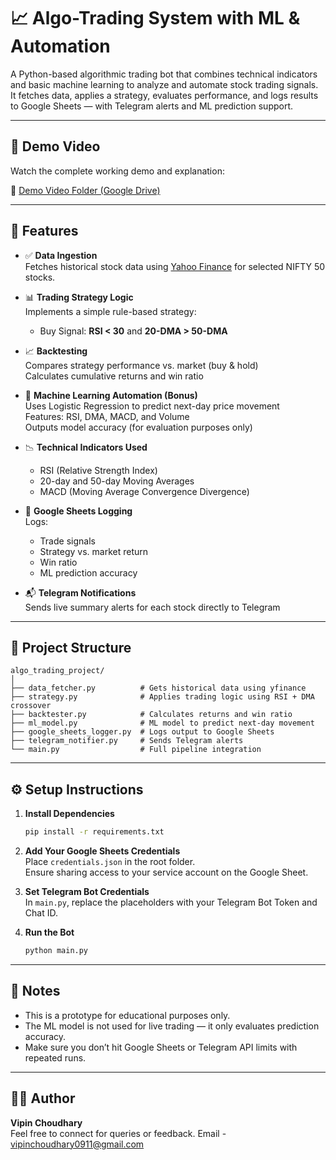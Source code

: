 # 📈 Algo-Trading System with ML & Automation

A Python-based algorithmic trading bot that combines technical indicators and basic machine learning to analyze and automate stock trading signals. It fetches data, applies a strategy, evaluates performance, and logs results to Google Sheets — with Telegram alerts and ML prediction support.

---


## 🎥 Demo Video

Watch the complete working demo and explanation:

🔗 [Demo Video Folder (Google Drive)](https://drive.google.com/drive/folders/1oAbiveaGSjrWqYFZdPBEAeTIwIGDAzZL?usp=sharing)

---

## 🚀 Features

- ✅ **Data Ingestion**  
  Fetches historical stock data using [Yahoo Finance](https://www.yfinance.info) for selected NIFTY 50 stocks.

- 📊 **Trading Strategy Logic**  
  Implements a simple rule-based strategy:
  - Buy Signal: **RSI < 30** and **20-DMA > 50-DMA**

- 📈 **Backtesting**  
  Compares strategy performance vs. market (buy & hold)  
  Calculates cumulative returns and win ratio

- 🤖 **Machine Learning Automation (Bonus)**  
  Uses Logistic Regression to predict next-day price movement  
  Features: RSI, DMA, MACD, and Volume  
  Outputs model accuracy (for evaluation purposes only)

- 📉 **Technical Indicators Used**
  - RSI (Relative Strength Index)
  - 20-day and 50-day Moving Averages
  - MACD (Moving Average Convergence Divergence)

- 🧾 **Google Sheets Logging**  
  Logs:
  - Trade signals
  - Strategy vs. market return
  - Win ratio
  - ML prediction accuracy

- 📬 **Telegram Notifications**  
  Sends live summary alerts for each stock directly to Telegram

---

## 🧩 Project Structure

```
algo_trading_project/
│
├── data_fetcher.py          # Gets historical data using yfinance
├── strategy.py              # Applies trading logic using RSI + DMA crossover
├── backtester.py            # Calculates returns and win ratio
├── ml_model.py              # ML model to predict next-day movement
├── google_sheets_logger.py  # Logs output to Google Sheets
├── telegram_notifier.py     # Sends Telegram alerts
└── main.py                  # Full pipeline integration
```

---

## ⚙️ Setup Instructions

1. **Install Dependencies**  
   ```bash
   pip install -r requirements.txt
   ```

2. **Add Your Google Sheets Credentials**  
   Place `credentials.json` in the root folder.  
   Ensure sharing access to your service account on the Google Sheet.

3. **Set Telegram Bot Credentials**  
   In `main.py`, replace the placeholders with your Telegram Bot Token and Chat ID.

4. **Run the Bot**
   ```bash
   python main.py
   ```

---

## 🧠 Notes

- This is a prototype for educational purposes only.
- The ML model is not used for live trading — it only evaluates prediction accuracy.
- Make sure you don’t hit Google Sheets or Telegram API limits with repeated runs.

---

## 🙋‍♂️ Author

**Vipin Choudhary**  
Feel free to connect for queries or feedback.
Email - vipinchoudhary0911@gmail.com
